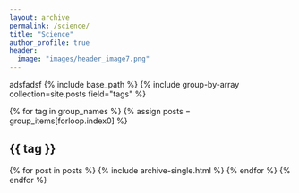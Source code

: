 ```yaml
---
layout: archive
permalink: /science/
title: "Science"
author_profile: true
header:
  image: "images/header_image7.png"
---
```

adsfadsf
{% include base_path %}
{% include group-by-array collection=site.posts field="tags" %}

{% for tag in group_names %}
  {% assign posts = group_items[forloop.index0] %}
  <h2 id="{{ tag | slugify }}" class="archive__subtitle">{{ tag }}</h2>
  {% for post in posts %}
    {% include archive-single.html %}
  {% endfor %}
{% endfor %}
